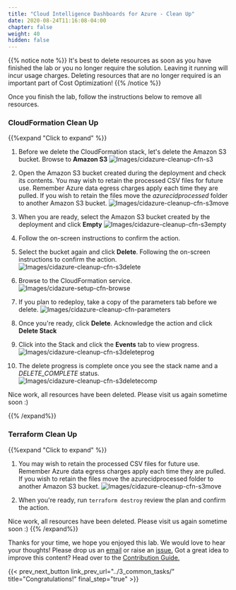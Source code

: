 ```yaml
---
title: "Cloud Intelligence Dashboards for Azure - Clean Up"
date: 2020-08-24T11:16:08-04:00
chapter: false
weight: 40
hidden: false
---
```


{{% notice note %}}
It's best to delete resources as soon as you have finished the lab or you no longer require the solution. Leaving it running will incur usage charges. Deleting resources that are no longer required is an important part of Cost Optimization!
{{% /notice %}} 

Once you finish the lab, follow the instructions below to remove all resources.

### CloudFormation Clean Up
{{%expand "Click to expand" %}}

1. Before we delete the CloudFormation stack, let's delete the Amazon S3 bucket. Browse to **Amazon S3**
![Images/cidazure-cleanup-cfn-s3](/Cost/300_Cloud_Intelligence_Dashboard_for_Azure/Images/cidazure-cleanup-cfn-s3.png?width=1000px)

2. Open the Amazon S3 bucket created during the deployment and check its contents. You may wish to retain the processed CSV files for future use. Remember Azure data egress charges apply each time they are pulled. If you wish to retain the files move the *azurecidprocessed* folder to another Amazon S3 bucket.
![Images/cidazure-cleanup-cfn-s3move](/Cost/300_Cloud_Intelligence_Dashboard_for_Azure/Images/cidazure-cleanup-cfn-s3move.png?width=1000px)

3. When you are ready, select the Amazon S3 bucket created by the deployment and click **Empty**
![Images/cidazure-cleanup-cfn-s3empty](/Cost/300_Cloud_Intelligence_Dashboard_for_Azure/Images/cidazure-cleanup-cfn-s3empty.png?width=1000px)

4. Follow the on-screen instructions to confirm the action.

5. Select the bucket again and click **Delete**. Following the on-screen instructions to confirm the action.
![Images/cidazure-cleanup-cfn-s3delete](/Cost/300_Cloud_Intelligence_Dashboard_for_Azure/Images/cidazure-cleanup-cfn-s3delete.png?width=500px)

6. Browse to the CloudFormation service.
![Images/cidazure-setup-cfn-browse](/Cost/300_Cloud_Intelligence_Dashboard_for_Azure/Images/cidazure-setup-cfn-browse.png?width=1000px)

7. If you plan to redeploy, take a copy of the parameters tab before we delete.
![Images/cidazure-cleanup-cfn-parameters](/Cost/300_Cloud_Intelligence_Dashboard_for_Azure/Images/cidazure-cleanup-cfn-parameters.png?width=1000px)

7. Once you're ready, click **Delete**. Acknowledge the action and click **Delete Stack**

8. Click into the Stack and click the **Events** tab to view progress.
![Images/cidazure-cleanup-cfn-s3deleteprog](/Cost/300_Cloud_Intelligence_Dashboard_for_Azure/Images/cidazure-cleanup-cfn-s3deleteprog.png?width=1000px)

9. The delete progress is complete once you see the stack name and a *DELETE_COMPLETE* status.
![Images/cidazure-cleanup-cfn-s3deletecomp](/Cost/300_Cloud_Intelligence_Dashboard_for_Azure/Images/cidazure-cleanup-cfn-s3deletecomp.png?width=1000px)

Nice work, all resources have been deleted. Please visit us again sometime soon :)

{{% /expand%}}

### Terraform Clean Up
{{%expand "Click to expand" %}}

1. You may wish to retain the processed CSV files for future use. Remember Azure data egress charges apply each time they are pulled. If you wish to retain the files move the azurecidprocessed folder to another Amazon S3 bucket. 
![Images/cidazure-cleanup-cfn-s3move](/Cost/300_Cloud_Intelligence_Dashboard_for_Azure/Images/cidazure-cleanup-cfn-s3move.png?width=1000px)

2. When you're ready, run `terraform destroy` review the plan and confirm the action.

Nice work, all resources have been deleted. Please visit us again sometime soon :)
{{% /expand%}}

Thanks for your time, we hope you enjoyed this lab. We would love to hear your thoughts! Please drop us an [email](mailto:cloud-intelligence-dashboards@amazon.com) or raise an [issue.](/contributing/02_reportingbugs/) Got a great idea to improve this content? Head over to the [Contribution Guide.](/contributing/)

{{< prev_next_button link_prev_url="../3_common_tasks/"  title="Congratulations!" final_step="true" >}}